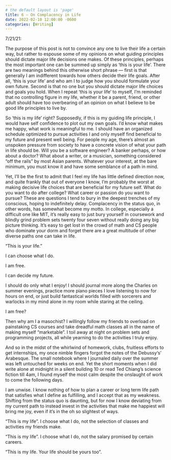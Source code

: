 ```yaml
---
# the default layout is 'page'
title: 6 — On Complacency in Life
date: 2022-02-10 12:00:00 -0600
categories: [Writing]
---
```


7/21/21:

The purpose of this post is not to convince any one to live their life a certain way, but rather to espouse some of my opinions on what guiding principles should dictate major life decisions one makes. Of these principles, perhaps the most important one can be summed up simply as ‘this is your life’. There are two meanings behind this otherwise short phrase — first is that generally I am indifferent towards how others decide their life goals. After all, ‘this is your life’ and who am I to judge how you should formulate your own future. Second is that no one but you should dictate major life choices and goals you hold. When I repeat ‘this is your life’ to myself, I’m reminded that no controlling figure in my life, whether it be a parent, friend, or other adult should have too overbearing of an opinion on what I believe to be good life principles to live by.

So ‘this is my life’ right? Supposedly, if this is my guiding life principle, I would have self confidence to plot out my own goals. I’d know what makes me happy, what work is meaningful to me. I should have an organized schedule optimized to pursue activities I and only myself find beneficial to my future and present well being. For people my age, there’s almost an unspoken pressure from society to have a concrete vision of what your path in life should be. Will you be a software engineer? A banker perhaps, or how about a doctor? What about a writer, or a musician, something considered “off the rails” by most Asian parents. Whatever your interest, at the bare minimum, you must know it and have some semblance of a path in mind.

Yet, I’ll be the first to admit that I feel my life has little defined direction now, and quite frankly that out of everyone I know, I’m probably the worst at making decisive life choices that are beneficial for my future self. What do you want to do after college? What career or passion do you want to pursue? These are questions I tend to bury in the deepest trenches of my conscious, hoping to indefinitely delay. Complacency in the status quo, in other words, has somewhat become my motto. In college, especially a difficult one like MIT, it’s really easy to just bury yourself in coursework and blindly grind problem sets twenty four seven without really doing any big picture thinking. It’s easy to get lost in the crowd of math and CS people who dominate your dorm and forget there are a great multitude of other diverse paths one can take in life.

“This is your life.”

I can choose what I do.

I am free.

I can decide my future.

I should do only what I enjoy! I should journal more along the Charles on summer evenings, practice more piano pieces I love listening to now for hours on end, or just build fantastical worlds filled with sorcerers and warlocks in my mind alone in my room while staring at the ceiling.

I am free?

Then why am I a masochist? I willingly follow my friends to overload on painstaking CS courses and take dreadful math classes all in the name of making myself “marketable”. I toil away at night on problem sets and programming projects, all while yearning to do the activities I truly enjoy.

And so in the midst of the whirlwind of homework, clubs, fruitless efforts to get internships, my once nimble fingers forgot the notes of the Debussy‘s’ Arabesque. The small notebook where I journaled daily over the summer was left untouched for weeks on end. Yet the short moments when I did write alone at midnight in a silent building 10 or read Ted Chiang’s science fiction till 4am, I found myself the most calm despite the onslaught of work to come the following days.

I am unwise. I know nothing of how to plan a career or long term life path that satisfies what I define as fulfilling, and I accept that as my weakness. Shifting from the status quo is daunting, but for now I know deviating from my current path to instead invest in the activities that make me happiest will bring me joy, even if it’s in the oh so slightest of ways.

“This is my life”. I choose what I do, not the selection of classes and activities my friends make.

“This is my life”. I choose what I do, not the salary promised by certain careers.

“This is my life. Your life should be yours too”.